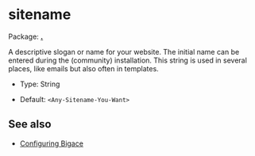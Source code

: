 # sitename

Package: **[.](.)**

A descriptive slogan or name for your website. The initial name can be entered during the (community) installation. This string is used in several places, like emails but also often in templates.


*  Type: String

*  Default: `<Any-Sitename-You-Want>`

## See also


*  [Configuring Bigace](bigace/manual/configurations)


